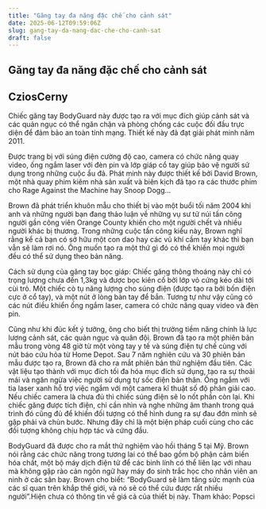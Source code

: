```yaml
---
title: "Găng tay đa năng đặc chế cho cảnh sát"
date: 2025-06-12T09:59:06Z
slug: gang-tay-da-nang-dac-che-cho-canh-sat
draft: false
---
```


## Găng tay đa năng đặc chế cho cảnh sát

## CziosCerny

Chiếc găng tay BodyGuard này được tạo ra với mục đích giúp cảnh sát và các quản ngục có thể ngăn chặn và phòng chống các cuộc đối đầu trực diện để đảm bảo an toàn tính mạng. Thiết kế này đã đạt giải phát minh năm 2011.

Được trang bị với súng điện cường độ cao, camera có chức năng quay video, ống ngắm laser với đèn pin và lớp giáp cổ tay giúp bảo vệ người sử dụng trong những cuộc ẩu đả. Phát minh này được thiết kế bởi David Brown, một nhà quay phim kiêm nhà sản xuất và biên kịch đã tạo ra các thước phim cho Rage Against the Machine hay Snoop Dogg...


Brown đã phát triển khuôn mẫu cho thiết bị vào một buổi tối năm 2004 khi anh và những người bạn đang thảo luận về những vụ sư tử núi tấn công người gần công viên Orange County khiến cho một người chết và nhiều người khác bị thương. Trong những cuộc tấn công kiểu này, Brown nghĩ rằng kể cả bạn có sở hữu một con dao hay các vũ khí cầm tay khác thì bạn vẫn sẽ làm rơi nó. Ông muốn tạo ra một thứ gì đó có thể khiến mọi người đều có thể sử dụng theo bản năng.


Cách sử dụng của găng tay bọc giáp: Chiếc găng thông thoáng này chỉ có trọng lượng chưa đến 1,3kg và được bọc kiên cố bởi lớp vỏ cứng kéo dài tới cùi trỏ. Một chiếc cò tụ năng lượng cho súng điện (được tạo ra bởi bốn điện cực ở cổ tay), và một nút ở lòng bàn tay để bắn. Tương tự như vậy cũng có các nút điều khiển ống ngắm laser, camera có chức năng quay video và đèn pin.

Cũng như khi đúc kết ý tưởng, ông cho biết thị trường tiềm năng chính là lực lượng cảnh sát, các quản ngục và quân đội. Brown đã tạo ra một phiên bản mẫu trong vòng 48 giờ từ một vòng tay y tế và súng điện tự chế cùng với nút báo cứu hỏa từ Home Depot. Sau 7 năm nghiên cứu và 30 phiên bản mẫu được tạo ra, Brown đã cho ra mắt phiên bản thử nghiệm đầu tiên. Các vật liệu tạo thành với mục đích tối đa hóa mục đích sử dụng, tạo ra sự thoải mái và ngăn ngừa việc người sử dụng tự sốc điện bản thân. Ống ngắm với tia laser xanh hỗ trợ việc ngắm với một camera kĩ thuật số độ phân giải cao. Nếu chiếc camera là chưa đủ thì chiếc súng điện sẽ lo nốt phần còn lại. Khi chiếc găng được tích điện, chỉ cần nhìn và nghe những âm thanh trong quá trình đó cũng đủ để khiến đối tượng có thể hình dung ra sự đau đớn mình sẽ gặp phải và chùn bước. Nhưng đây chỉ là một biện pháp cuối cùng cho các đối tượng không chịu hợp tác và cứng đầu.


BodyGuard đã được cho ra mắt thử nghiệm vào hồi tháng 5 tại Mỹ. Brown nói rằng các chức năng trong tương lai có thể bao gồm bộ phận cảm biến hóa chất, một bộ máy dịch điện tử để các binh lính có thể liên lạc với nhau mà không gặp rào cản ngôn ngữ hay máy đo sinh trắc học cho nhân viên an ninh ở các sân bay. Brown cho biết: “BodyGuard sẽ làm tăng sức mạnh của các sĩ quan trên khắp thế giới, và nó sẽ có thể cứu được rất nhiều người”.Hiện chưa có thông tin về giá cả của thiết bị này.
Tham khảo: Popsci